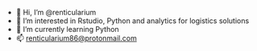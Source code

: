 - 👋 Hi, I’m @renticularium
- 👀 I’m interested in Rstudio, Python and analytics for logistics solutions
- 🌱 I’m currently learning Python
- 📫  renticularium86@protonmail.com

<!---
renticularium/renticularium is a ✨ special ✨ repository because its `README.md` (this file) appears on your GitHub profile.
You can click the Preview link to take a look at your changes.
--->

